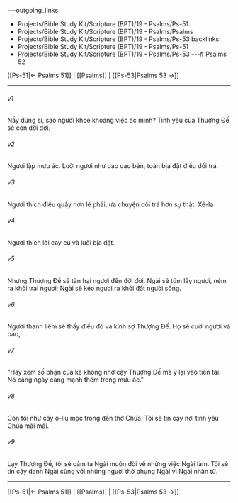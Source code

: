 ---outgoing_links:
  - Projects/Bible Study Kit/Scripture (BPT)/19 - Psalms/Ps-51
  - Projects/Bible Study Kit/Scripture (BPT)/19 - Psalms/Psalms
  - Projects/Bible Study Kit/Scripture (BPT)/19 - Psalms/Ps-53
backlinks:
  - Projects/Bible Study Kit/Scripture (BPT)/19 - Psalms/Ps-51
  - Projects/Bible Study Kit/Scripture (BPT)/19 - Psalms/Ps-53
---# Psalms 52

[[Ps-51|← Psalms 51]] | [[Psalms]] | [[Ps-53|Psalms 53 →]]
***



###### v1 
Nầy dũng sĩ, sao ngươi khoe khoang việc ác mình? Tình yêu của Thượng Đế sẽ còn đời đời. 

###### v2 
Ngươi lập mưu ác. Lưỡi ngươi như dao cạo bén, toàn bịa đặt điều dối trá. 

###### v3 
Ngươi thích điều quấy hơn lẽ phải, ưa chuyện dối trá hơn sự thật. Xê-la 

###### v4 
Ngươi thích lời cay cú và lưỡi bịa đặt. 

###### v5 
Nhưng Thượng Đế sẽ tàn hại ngươi đến đời đời. Ngài sẽ túm lấy ngươi, ném ra khỏi trại ngươi; Ngài sẽ kéo ngươi ra khỏi đất người sống. 

###### v6 
Người thanh liêm sẽ thấy điều đó và kính sợ Thượng Đế. Họ sẽ cười ngươi và bảo, 

###### v7 
"Hãy xem số phận của kẻ không nhờ cậy Thượng Đế mà ỷ lại vào tiền tài. Nó càng ngày càng mạnh thêm trong mưu ác." 

###### v8 
Còn tôi như cây ô-liu mọc trong đền thờ Chúa. Tôi sẽ tin cậy nơi tình yêu Chúa mãi mãi. 

###### v9 
Lạy Thượng Đế, tôi sẽ cảm tạ Ngài muôn đời về những việc Ngài làm. Tôi sẽ tin cậy danh Ngài cùng với những người thờ phụng Ngài vì Ngài nhân từ.

***
[[Ps-51|← Psalms 51]] | [[Psalms]] | [[Ps-53|Psalms 53 →]]
